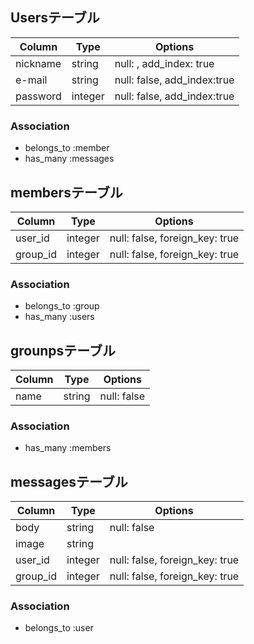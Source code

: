 ## Usersテーブル

|Column|Type|Options|
|------|----|-------|
|nickname|string|null: , add_index: true|
|e-mail|string|null: false, add_index:true|
|password|integer|null: false, add_index:true|

### Association
- belongs_to :member
- has_many :messages




## membersテーブル

|Column|Type|Options|
|------|----|-------|
|user_id|integer|null: false, foreign_key: true|
|group_id|integer|null: false, foreign_key: true|

### Association
- belongs_to :group
- has_many :users




## grounpsテーブル

|Column|Type|Options|
|------|----|-------|
|name|string|null: false|

### Association
- has_many :members




## messagesテーブル

|Column|Type|Options|
|------|----|-------|
|body|string|null: false|
|image|string||
|user_id|integer|null: false, foreign_key: true|
|group_id|integer|null: false, foreign_key: true|

### Association
- belongs_to :user
